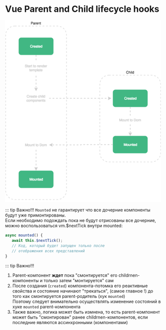 # Vue Parent and Child lifecycle hooks #

![Схема](../../public/parent-child-hooks.png)


::: tip Важно!!!
`Mounted` не гарантирует что все дочерние компоненты будут уже примонтированы.\
Если необходимо подождать пока не будут отрисованы все дочерние, можно воспользоваться vm.$nextTick внутри mounted:
```ts
async mounted() {
   await this.$nextTick();
   // Код, который будет запущен только после
   // отображения всех представлений
}
```

::: tip Важно!!!
1. Parent-компонент **ждет** пока "смонтируется" его childrnen-компоненты и только затем "монтируется" сам
2. После создания  (`created`) компонента-потомка его реактивные свойства и состояние начинают "трекаться", 
   (самое главное !) до того как смонтируется parent-родитель (хук `mounted`)\
   Поэтому следует внимательно осуществлять изменение состояний в хуке `mounted` parent-компонента
3. Также важно, логика может быть измнена, то есть parent-компонент может быть "смонтирован" ранее childrnen-компонентов, если последние являются ассинхронными (компонентами)   